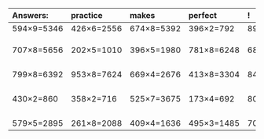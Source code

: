 | Answers: | practice | makes | perfect | ! |
| :--- | :--- | :--- | :--- | :--- |
| 594×9=5346 | 426×6=2556 | 674×8=5392 | 396×2=792 | 890×3=2670 | 
|   |   |   |   |   | 
|   |   |   |   |   | 
|   |   |   |   |   | 
| 707×8=5656 | 202×5=1010 | 396×5=1980 | 781×8=6248 | 680×4=2720 | 
|   |   |   |   |   | 
|   |   |   |   |   | 
|   |   |   |   |   | 
|   |   |   |   |   | 
| 799×8=6392 | 953×8=7624 | 669×4=2676 | 413×8=3304 | 845×7=5915 | 
|   |   |   |   |   | 
|   |   |   |   |   | 
|   |   |   |   |   | 
|   |   |   |   |   | 
| 430×2=860 | 358×2=716 | 525×7=3675 | 173×4=692 | 802×2=1604 | 
|   |   |   |   |   | 
|   |   |   |   |   | 
|   |   |   |   |   | 
|   |   |   |   |   | 
| 579×5=2895 | 261×8=2088 | 409×4=1636 | 495×3=1485 | 708×3=2124 | 

